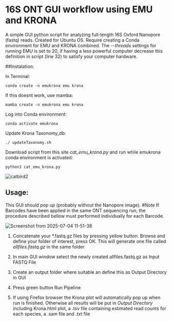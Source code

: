 # **16S ONT GUI workflow using EMU and KRONA**

A simple GUI python script for analyzing full-length 16S Oxford Nanopore (fastq) reads. Created for Ubuntu OS. Require creating a Conda environment for EMU and KRONA combined. The _--threads_ settings for running EMU is set to 20, if having a less powerful computer decrease this definition in script (line 32) to satisfy your computer hardware.

##Instalation:

In Terminal:

```
conda create -n emukrona emu krona
```

If this doesnt work, use mamba:

```
mamba create -n emukrona emu krona
```

Log into Conda environment:

```
conda activate emukrona
```

Update Krona Taxonomy_db:

```
./ updateTaxonomy.sh
```

Download script from this site _cat_emu_krona.py_ and run while emukrona conda environment is activated:

```
python3 cat_emu_krona.py
```

![catbird2](https://github.com/user-attachments/assets/2fdec70a-640e-4f46-84bd-2101f99cc167)

## **Usage:**

This GUI should pop up (probably without the Nanopore image). _#Note_ If Barcodes have been applied in the same ONT sequencing run, the procedure described bellow must performed individually for each Barcode.

![Screenshot from 2025-07-04 11-51-38](https://github.com/user-attachments/assets/ef481fa0-9b5b-4865-a9ee-6351641db740)

1. Concatenate your *.fastq.gz files by pressing yellow button. Browse and define your folder of interest, press OK. This will generate one file called _allfiles.fastq.gz_ in the same folder

2. In main GUI window select the newly created allfiles.fastq.gz as Input FASTQ File

3. Create an output folder where suitable an define this as Output Directory in GUI

4. Press green button Run Pipeline

5. If using Firefox browser the Krona plot will automatically pop up when run is finished. Otherwise all results will be put in _Output Directory_ including Krona.html plot, a .tsv file containing estimated read counts for each species, a .sam file and .txt file
